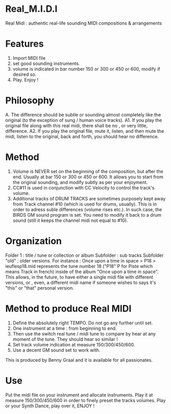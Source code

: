 # Real_M.I.D.I
Real Midi : authentic real-life sounding MIDI compositions &amp; arrangements

# Features

1. Import MIDI file
2. set good sounding instruments.
3. volume is indicated in bar number 150 or 300 or 450 or 600, modify if desired so.
4. Play. Enjoy !
   
 # Philosophy

A. The difference should be subtle or sounding almost completely like the original (to the exception of sung / human voice tracks).
A1. If you play the original file along with this real midi, there shall be no , or very little, difference. 
A2. If you play the original file, mute it, listen, and then mute the midi, listen to the original, back and forth, you should hear no difference. 

# Method

1. Volume is NEVER set on the beginning of the composition, but after the end. Usually at bar 150 or 300 or 450 or 600. It allows you to start from the original sounding, and modify subtly as per your enjoyment.
2. CC#11 is used in conjunction with CC Velocity to control the track's volume.
3. Additional tracks of DRUM TRACKS are sometimes purposely kept away from Track channel #10 (which is used for drums, usually). This is in order to adress suble differences (volume rises etc.).
In such case, the BIRDS GM sound program is set. You need to modify it back to a drum sound (still it keeps the channel midi not equal to #10).

# Organization

Folder 1 : title / tune or collection or album
Subfolder : sub tracks 
Subfolder "old" : older versions.
For instance :
Once upon a time in space > P18 > ieuflesp18.mid represents the tune number 18 ("P18" P for Piste which means Track in french) inside of the album "Once upon a time in space".
This allows, in the future, to have either a single midi file with different versions, or , even, a different midi name if someone wishes to says it's "this" or "that" personal version.

# Method to produce Real MIDI 

1. Define the absolutely right TEMPO. Do not go any further until set.
2. One instrument at a time : from beginning to end.
3. Then use the switch real tune / midi tune to compare by hear at any moment of the tune. They should hear so similar !
4. Set track volume indication at measure 150/300/450/600.
5. Use a decent GM sound set to work with.

This is produced by Benny Graal and it is available for all passionates.

# Use

Put the midi file on your instrument and allocate instruments. Play it at measure 150/300/450/600 in order to finely preset the tracks volumes.
Play or your Synth
Dance, play over it, ENJOY !
